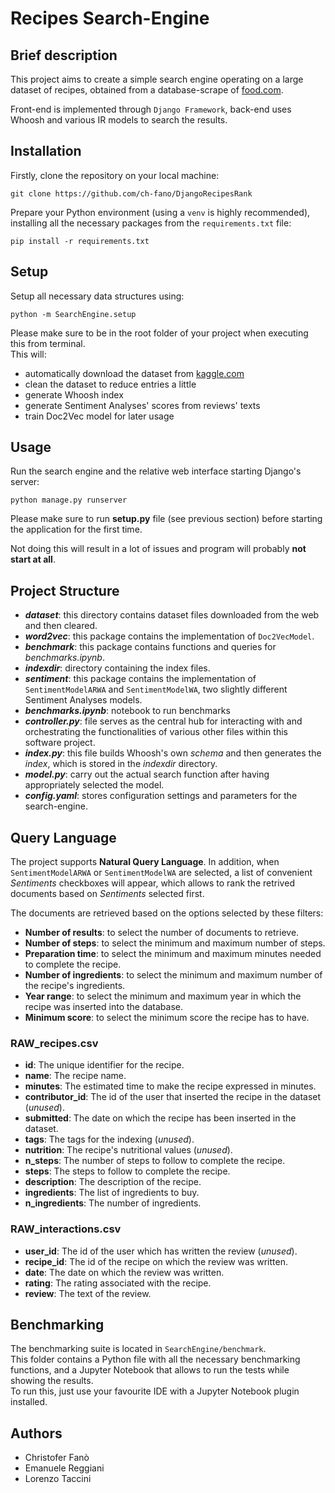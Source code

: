 # Recipes Search-Engine

## Brief description

This project aims to create a simple search engine operating on a large dataset
of recipes, obtained from a database-scrape of [food.com]().  

Front-end is implemented through `Django Framework`, back-end uses Whoosh and various IR models to search the results.

 
## Installation

Firstly, clone the repository on your local machine:  
```
git clone https://github.com/ch-fano/DjangoRecipesRank
```

Prepare your Python environment (using a `venv` is highly recommended), installing all the necessary packages from the `requirements.txt` file:
```
pip install -r requirements.txt
```  
 
## Setup
Setup all necessary data structures using:
```
python -m SearchEngine.setup
```
Please make sure to be in the root folder of your project when executing this from terminal.  
This will:
- automatically download the dataset from [kaggle.com]()
- clean the dataset to reduce entries a little
- generate Whoosh index
- generate Sentiment Analyses' scores from reviews' texts
- train Doc2Vec model for later usage
 

## Usage
Run the search engine and the relative web interface starting Django's server:
```
python manage.py runserver
```
Please make sure to run **setup.py** file (see previous section) before starting the application for the first time.  

Not doing this will result in a lot of issues and program will probably **not start at all**.

 

## Project Structure

* ***dataset***: this directory contains dataset files downloaded from the web and then cleared. 
* ***word2vec***: this package contains the implementation of ```Doc2VecModel```.
* ***benchmark***: this package contains functions and queries for *benchmarks.ipynb*. 
* ***indexdir***: directory containing the index files. 
* ***sentiment***: this package contains the implementation of ```SentimentModelARWA``` and ```SentimentModelWA```, two slightly different Sentiment Analyses models.
* ***benchmarks.ipynb***: notebook to run benchmarks
* ***controller\.py***: file serves as the central hub for interacting with and orchestrating the functionalities of various other files within this software project. 
* ***index\.py***: this file builds Whoosh's own *schema* and then generates the *index*, which is stored in the *indexdir* directory.
* ***model\.py***: carry out the actual search function after having appropriately selected the model.
* ***config\.yaml***: stores configuration settings and parameters for the search-engine. 

 
## Query Language

The project supports **Natural Query Language**. In addition, when ```SentimentModelARWA``` or ```SentimentModelWA``` are selected, a list of convenient *Sentiments* checkboxes will appear, which allows to rank the retrived documents based on *Sentiments* selected first. 

The documents are retrieved based on the options selected by these filters:
* **Number of results**: to select the number of documents to retrieve.  
* **Number of steps**: to select the minimum and maximum number of steps. 
* **Preparation time**: to select the minimum and maximum minutes needed to complete the recipe.
* **Number of ingredients**: to select the minimum and maximum number of the recipe's ingredients.
* **Year range**: to select the minimum and maximum year in which the recipe was inserted into the database.
* **Minimum score**: to select the minimum score the recipe has to have.
 

### RAW_recipes.csv
- **id**: The unique identifier for the recipe.
- **name**: The recipe name.
- **minutes**: The estimated time to make the recipe expressed in minutes.
- **contributor_id**: The id of the user that inserted the recipe in the dataset (_unused_).
- **submitted**: The date on which the recipe has been inserted in the dataset.
- **tags**: The tags for the indexing (_unused_).
- **nutrition**: The recipe's nutritional values (_unused_).
- **n_steps**: The number of steps to follow to complete the recipe.
- **steps**: The steps to follow to complete the recipe.
- **description**: The description of the recipe.
- **ingredients**: The list of ingredients to buy.
- **n_ingredients**: The number of ingredients.

 
### RAW_interactions.csv
- **user_id**: The id of the user which has written the review (_unused_).
- **recipe_id**: The id of the recipe on which the review was written.
- **date**: The date on which the review was written.
- **rating**: The rating associated with the recipe.
- **review**: The text of the review.

## Benchmarking
The benchmarking suite is located in `SearchEngine/benchmark`.  
This folder contains a Python file with all the necessary benchmarking functions, and a Jupyter Notebook that allows to run the tests while showing the results.  
To run this, just use your favourite IDE with a Jupyter Notebook plugin installed.
 
## Authors
* Christofer Fanò
* Emanuele Reggiani
* Lorenzo Taccini
